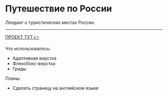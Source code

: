 # Путешествие по России 
Лендинг о туристических местах России. 

------
[ПРОЕКТ ТУТ :point_right:](https://plushazavr.github.io/russian-travel/)

Что использовалось: 
* Адаптивная верстка
* Флексбокс-верстка
* Гриды

Планы: 
* Сделать страницу на английском языке